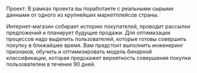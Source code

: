 Проект:
В рамках проекта вы поработаете с реальными сырыми данными от одного из крупнейших маркетплейсов страны.

Интернет-магазин собирает историю покупателей, проводит рассылки предложений и планирует будущие продажи. 
Для оптимизации процессов надо выделить пользователей, которые готовы совершить покупку в ближайшее время.
Вам предстоит выполнить инженеринг признаков, обучить и оптимизировать модель бинарной классификации, которая предскажет вероятность совершения покупки пользователем в течение 90 дней.